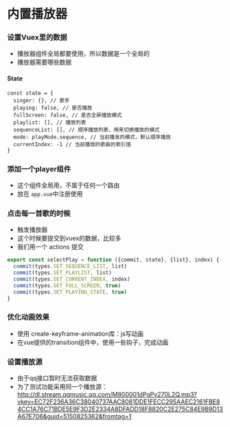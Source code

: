 # 内置播放器

### 设置Vuex里的数据

- 播放器组件全局都要使用，所以数据是一个全局的
- 播放器需要哪些数据

#### State

```Js
const state = {
  singer: {}, // 歌手
  playing: false, // 是否播放
  fullScreen: false, // 是否全屏播放模式
  playlist: [], // 播放列表
  sequenceList: [], // 顺序播放列表，用来切换播放的模式
  mode: playMode.sequence, // 当前播发的模式，默认顺序播放
  currentIndex: -1 // 当前播放的歌曲的索引值
}
```



### 添加一个player组件

- 这个组件全局用，不属于任何一个路由
- 放在 `app.vue`中注册使用

### 点击每一首歌的时候

- 触发播放器
- 这个时候要提交到vuex的数据，比较多
- 我们用一个 actions 提交

```js
export const selectPlay = function ({commit, state}, {list}, index) {
  commit(types.SET_SEQUENCE_LIST, list)
  commit(types.SET_PLAYLIST, list)
  commit(types.SET_CURRENT_INDEX, index)
  commit(types.SET_FULL_SCREEN, true)
  commit(types.SET_PLAYING_STATE, true)
}

```



### 优化动画效果

- 使用 create-keyframe-animation库：js写动画
- 在vue提供的transition组件中，使用一些钩子，完成动画

### 设置播放源

- 由于qq接口暂时无法获取数据
- 为了测试功能采用同一个播放源：http://dl.stream.qqmusic.qq.com/M800001dPgPv270L2Q.mp3?vkey=EC72F236A36C38040737AAC8081DDE1FECC295AAEC2161FBE84CC1A76C71BDE5E9F3D2E2334A8DFADD18F8820C2E275C84E9B9D13A67E706&guid=5150825362&fromtag=1